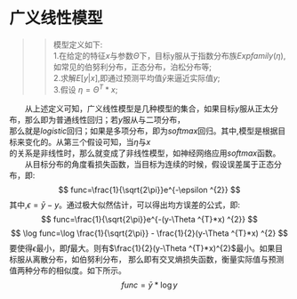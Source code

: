 # 广义线性模型  
>> 模型定义如下:  
>> 1.在给定的特征$x$与参数$\Theta$下，目标y服从于指数分布族$Expfamily(\eta)$,如常见的伯努利分布，正态分布，泊松分布等;  
>> 2.求解$E[y|x]$,即通过预测平均值$\bar{y}$来逼近实际值$y$;  
>> 3.假设 $\eta =\Theta ^{T}*x$;  

　　从上述定义可知，广义线性模型是几种模型的集合，如果目标$y$服从正太分布，那么即为普通线性回归；若$y$服从与二项分布，  
那么就是$logistic$回归；如果是多项分布，即为$softmax$回归。其中,模型是根据目标来变化的。从第三个假设可知，当$\eta$与$x$  
的关系是非线性时，那么就变成了非线性模型，如神经网络应用$softmax$函数。  
　　从目标分布的角度看损失函数，当目标为连续的时候，假设误差属于正态分布，即:  
		$$
		func=\frac{1}{\sqrt{2\pi}}e^{-\epsilon ^{2}}
		$$
	其中,$\epsilon = \bar{y}-y$。通过极大似然估计，可以得出均方误差的公式，即:
		$$
		func=\frac{1}{\sqrt{2\pi}}e^{-(y-\Theta ^{T}*x) ^{2}}
		$$
		$$
		\log func=\log \frac{1}{\sqrt{2\pi}} - \frac{1}{2}(y-\Theta ^{T}*x) ^{2}
		$$
	要使得$\epsilon$最小，即$f$最大。则有$\frac{1}{2}(y-\Theta ^{T}*x)^{2}$最小。如果目标服从离散分布，如伯努利分布，
	那么即有交叉熵损失函数，衡量实际值与预测值两种分布的相似度。如下所示。
		$$
		func=\bar{y}*\log y
		$$
